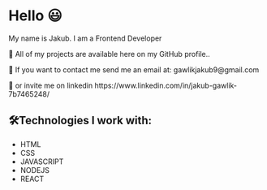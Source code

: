 <h1>Hello 😃</h1>

<p>My name is Jakub. I am a Frontend Developer</p>
<p>🔧 All of my projects are available here on my GitHub profile.. </p>
<p>📨 If you want to contact me send me an email at: <a> gawlikjakub9@gmail.com </a> </p>
<p>🔗 or invite me on linkedin https://www.linkedin.com/in/jakub-gawlik-7b7465248/ </p>

<h2>🛠️Technologies I work with: </h2>
<ul>
  <li>HTML</li>
  <li>CSS</li>
  <li>JAVASCRIPT</li>
  <li>NODEJS</li>
  <li>REACT</li>
</ul>

<!---
Gawc1uuu/Gawc1uuu is a ✨ special ✨ repository because its `README.md` (this file) appears on your GitHub profile.
You can click the Preview link to take a look at your changes.
--->
